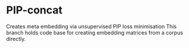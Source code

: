 # PIP-concat
Creates meta embedding via unsupervised PIP loss minimisation
This branch holds code base for creating embedding matrices from a corpus directly.

